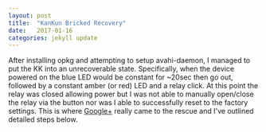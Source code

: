 ```yaml
---
layout: post
title:  "KanKun Bricked Recovery"
date:   2017-01-16
categories: jekyll update
---
```



After installing opkg and attempting to setup avahi-daemon, I managed to put the KK into an unrecoverable state. Specifically, when the device powered on the blue LED would be constant for ~20sec then go out, followed by a constant amber (or red) LED and a relay click. At this point the relay was closed allowing power but I was not able to manually open/close the relay via the button nor was I able to successfully reset to the factory settings. This is where [Google+](https://plus.google.com/u/0/+DouglasCooper/posts/gKY3RTwfP3V) really came to the rescue and I've outlined detailed steps below.


